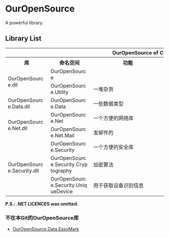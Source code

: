 # OurOpenSource
A powerful library.

## Library List

<table>
    <tr align="center">
        <th colspan="5"><div style="width:810px">OurOpenSource of CSharp</div></th>
    </tr>
    <tr align="center">
        <th rowspan="1"><div style="width:120px">库</div></th>
        <th rowspan="1"><div style="width:120px">命名空间</div></th>
        <th rowspan="1"><div style="width:220px">功能</div></th>
        <th rowspan="1"><div style="width:220px">备注</div></th>
        <th rowspan="1"><div style="width:130px">额外引用</div></th>
    </tr>
    <tr align="left">
        <td rowspan="2"><div style="width:120px">OurOpenSource.dll</div></td>
        <td rowspan="1"><div style="width:120px">OurOpenSource</div></td>
        <td rowspan="1"><div style="width:220px"></div></td>
        <td rowspan="1"><div style="width:220px"></div></td>
        <td rowspan="2"><div style="width:130px">/</div></td>
    </tr>
    <tr align="left">
        <td rowspan="1"><div style="width:120px">OurOpenSource.Utility</div></td>
        <td rowspan="1"><div style="width:220px">一堆杂货</div></td>
        <td rowspan="1"><div style="width:220px"></div></td>
    </tr>
    <tr align="left">
        <td rowspan="1"><div style="width:120px">OurOpenSource.Data.dll</div></td>
        <td rowspan="1"><div style="width:120px">OurOpenSource.Data</div></td>
        <td rowspan="1"><div style="width:220px">一些数据类型</div></td>
        <td rowspan="1"><div style="width:220px"></div></td>
        <td rowspan="1"><div style="width:130px">/</div></td>
    </tr>
    <tr align="left">
        <td rowspan="2"><div style="width:120px">OurOpenSource.Net.dll</div></td>
        <td rowspan="1"><div style="width:120px">OurOpenSource.Net</div></td>
        <td rowspan="1"><div style="width:220px">一个方便的网络库</div></td>
        <td rowspan="1"><div style="width:220px"></div></td>
        <td rowspan="2"><div style="width:130px">/</div></td>
    </tr>
    <tr align="left">
        <td rowspan="1"><div style="width:120px">OurOpenSource.Net.Mail</div></td>
        <td rowspan="1"><div style="width:220px">发邮件的</div></td>
        <td rowspan="1"><div style="width:220px"></div></td>
    </tr>
    <tr align="left">
        <td rowspan="3"><div style="width:120px">OurOpenSource.Security.dll</div></td>
        <td rowspan="1"><div style="width:120px">OurOpenSource.Security</div></td>
        <td rowspan="1"><div style="width:220px">一个方便的安全库</div></td>
        <td rowspan="1"><div style="width:220px"></div></td>
        <td rowspan="3">
            <div style="width:130px">
                <a href="https://www.newtonsoft.com/json">Newtonsoft.Json</a>;<br/>
                <a href="https://www.bouncycastle.org/">BouncyCastle</a>(<a href="https://gitdub.com/bcgit/bc-csharp">BouncyCastle.NetCoreSdk</a>);<br/>
                <a href="https://gitdub.com/stoneson/Vive.Crypto">Vive.Crypto</a>
            </div>
        </td>
    </tr>
    <tr align="left">
        <td rowspan="1"><div style="width:120px">OurOpenSource.Security.Cryptography</div></td>
        <td rowspan="1"><div style="width:220px">加密算法</div></td>
        <td rowspan="1"><div style="width:220px"></div></td>
    </tr>
    <tr align="left">
        <td rowspan="1"><div style="width:120px">OurOpenSource.Security.UniqueDevice</div></td>
        <td rowspan="1"><div style="width:220px">用于获取设备识别信息</div></td>
        <td rowspan="1"><div style="width:220px"></div></td>
    </tr>
</table>

**P.S.: .NET LICENCES was omitted.**

### 不在本Git的OurOpenSource库

* [OurOpenSource.Data.EasyMark](https://github.com/Orange23333/OurOpenSource.Data.EasyMark)